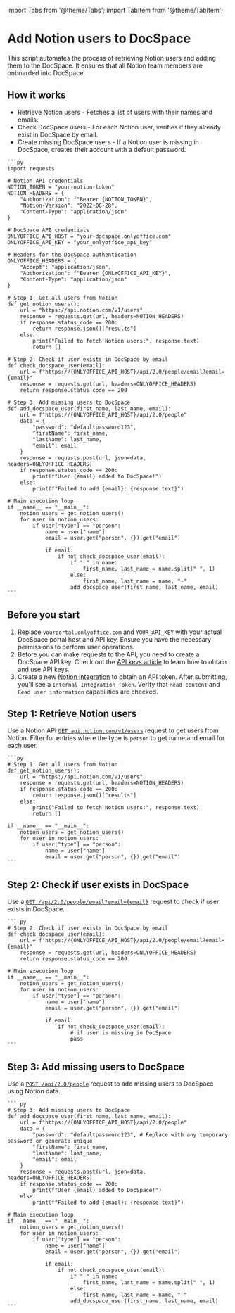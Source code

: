 import Tabs from '@theme/Tabs';
import TabItem from '@theme/TabItem';

# Add Notion users to DocSpace
This script automates the process of retrieving Notion users and adding them to the DocSpace. It ensures that all Notion team members are onboarded into DocSpace.

## How it works
- Retrieve Notion users - Fetches a list of users with their names and emails.
- Check DocSpace users - For each Notion user, verifies if they already exist in DocSpace by email.
- Create missing DocSpace users - If a Notion user is missing in DocSpace, creates their account with a default password.


<Tabs>
  <TabItem value="py" label="Python">

    ```py
    import requests

    # Notion API credentials
    NOTION_TOKEN = "your-notion-token"
    NOTION_HEADERS = {
        "Authorization": f"Bearer {NOTION_TOKEN}",
        "Notion-Version": "2022-06-28",
        "Content-Type": "application/json"
    }

    # DocSpace API credentials
    ONLYOFFICE_API_HOST = "your-docspace.onlyoffice.com"
    ONLYOFFICE_API_KEY = "your_onlyoffice_api_key"

    # Headers for the DocSpace authentication
    ONLYOFFICE_HEADERS = {
        "Accept": "application/json",
        "Authorization": f"Bearer {ONLYOFFICE_API_KEY}",
        "Content-Type": "application/json"
    }

    # Step 1: Get all users from Notion
    def get_notion_users():
        url = "https://api.notion.com/v1/users"
        response = requests.get(url, headers=NOTION_HEADERS)
        if response.status_code == 200:
            return response.json()["results"]
        else:
            print("Failed to fetch Notion users:", response.text)
            return []

    # Step 2: Check if user exists in DocSpace by email
    def check_docspace_user(email):
        url = f"https://{ONLYOFFICE_API_HOST}/api/2.0/people/email?email={email}"
        response = requests.get(url, headers=ONLYOFFICE_HEADERS)
        return response.status_code == 200

    # Step 3: Add missing users to DocSpace
    def add_docspace_user(first_name, last_name, email):
        url = f"https://{ONLYOFFICE_API_HOST}/api/2.0/people"
        data = {
            "password": "defaultpassword123",
            "firstName": first_name,
            "lastName": last_name,
            "email": email
        }
        response = requests.post(url, json=data, headers=ONLYOFFICE_HEADERS)
        if response.status_code == 200:
            print(f"User {email} added to DocSpace!")
        else:
            print(f"Failed to add {email}: {response.text}")

    # Main execution loop
    if __name__ == "__main__":
        notion_users = get_notion_users()
        for user in notion_users:
            if user["type"] == "person":
                name = user["name"]
                email = user.get("person", {}).get("email")

                if email:
                    if not check_docspace_user(email):
                        if " " in name:
                            first_name, last_name = name.split(" ", 1)
                        else:
                            first_name, last_name = name, "-"
                        add_docspace_user(first_name, last_name, email)
    ```

  </TabItem>
</Tabs>

## Before you start
1. Replace `yourportal.onlyoffice.com` and `YOUR_API_KEY` with your actual DocSpace portal host and API key. Ensure you have the necessary permissions to perform user operations.
2. Before you can make requests to the API, you need to create a DocSpace API key. Check out the [API keys article](../../../get-started/authentication/api-keys/) to learn how to obtain and use API keys.
3. Create a new [Notion integration](https://www.notion.so/profile/integrations) to obtain an API token. After submitting, you'll see a `Internal Integration Token`. Verify that `Read content` and `Read user information` capabilities are checked.

## Step 1: Retrieve Notion users
Use a Notion API [`GET api.notion.com/v1/users`](https://developers.notion.com/reference/get-users) request to get users from Notion. Filter for entries where the type is `person` to get name and email for each user.

<Tabs>
  <TabItem value="py" label="Python">

    ```py
    # Step 1: Get all users from Notion
    def get_notion_users():
        url = "https://api.notion.com/v1/users"
        response = requests.get(url, headers=NOTION_HEADERS)
        if response.status_code == 200:
            return response.json()["results"]
        else:
            print("Failed to fetch Notion users:", response.text)
            return []

    if __name__ == "__main__":
        notion_users = get_notion_users()
        for user in notion_users:
            if user["type"] == "person":
                name = user["name"]
                email = user.get("person", {}).get("email")
    ```

  </TabItem>
</Tabs>

## Step 2: Check if user exists in DocSpace
Use a [`GET /api/2.0/people/email?email={email}`](../../../usage-api/get-by-email) request to check if user exists in DocSpace.

<Tabs>
  <TabItem value="py" label="Python">

    ``` py
    # Step 2: Check if user exists in DocSpace by email
    def check_docspace_user(email):
        url = f"https://{ONLYOFFICE_API_HOST}/api/2.0/people/email?email={email}"
        response = requests.get(url, headers=ONLYOFFICE_HEADERS)
        return response.status_code == 200

    # Main execution loop
    if __name__ == "__main__":
        notion_users = get_notion_users()
        for user in notion_users:
            if user["type"] == "person":
                name = user["name"]
                email = user.get("person", {}).get("email")

                if email:
                    if not check_docspace_user(email):
                        # if user is missing in DocSpace
                        pass
    ```

  </TabItem>
</Tabs>

## Step 3: Add missing users to DocSpace
Use a [`POST /api/2.0/people`](../../../usage-api/add-member) request to add missing users to DocSpace using Notion data.

<Tabs>
  <TabItem value="py" label="Python">

    ``` py
    # Step 3: Add missing users to DocSpace
    def add_docspace_user(first_name, last_name, email):
        url = f"https://{ONLYOFFICE_API_HOST}/api/2.0/people"
        data = {
            "password": "defaultpassword123", # Replace with any temporary password or generate unique
            "firstName": first_name,
            "lastName": last_name,
            "email": email
        }
        response = requests.post(url, json=data, headers=ONLYOFFICE_HEADERS)
        if response.status_code == 200:
            print(f"User {email} added to DocSpace!")
        else:
            print(f"Failed to add {email}: {response.text}")

    # Main execution loop
    if __name__ == "__main__":
        notion_users = get_notion_users()
        for user in notion_users:
            if user["type"] == "person":
                name = user["name"]
                email = user.get("person", {}).get("email")

                if email:
                    if not check_docspace_user(email):
                        if " " in name:
                            first_name, last_name = name.split(" ", 1)
                        else:
                            first_name, last_name = name, "-"
                        add_docspace_user(first_name, last_name, email)
    ```

  </TabItem>
</Tabs>
